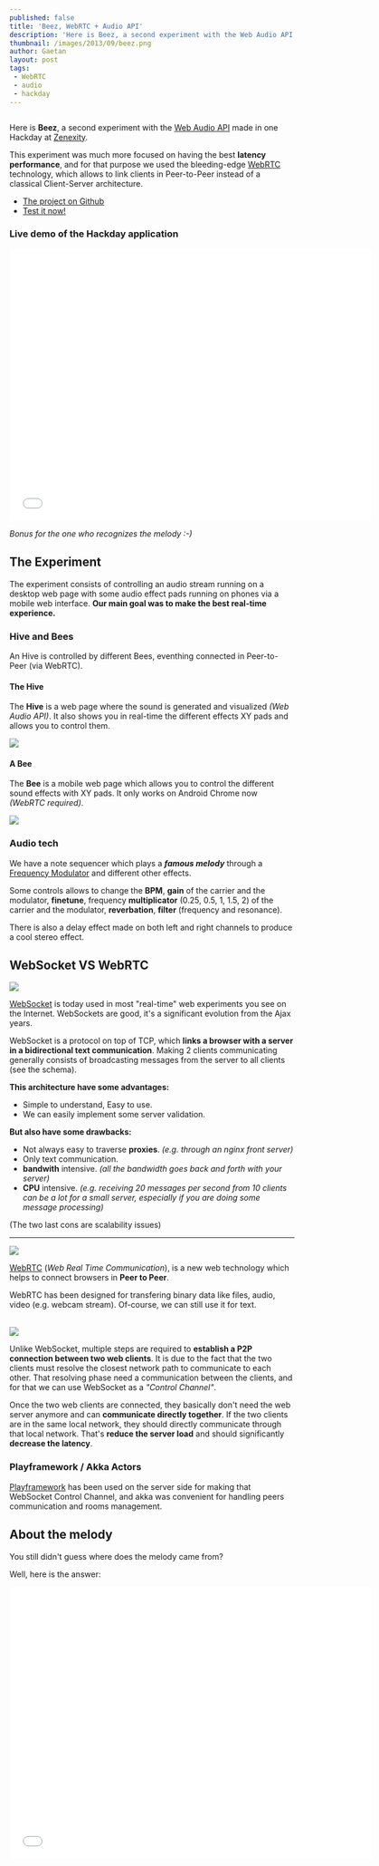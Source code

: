 ```yaml
---
published: false
title: 'Beez, WebRTC + Audio API'
description: 'Here is Beez, a second experiment with the Web Audio API made in one Hackday at Zenexity. This experiment was much more focused on having the best latency performance, and for that purpose we used the bleeding-edge WebRTC technology, which allows to link clients in Peer-to-Peer instead of a classical Client-Server architecture.'
thumbnail: /images/2013/09/beez.png
author: Gaetan
layout: post
tags:
 - WebRTC
 - audio
 - hackday
---
```


[webaudioapi]: https://dvcs.w3.org/hg/audio/raw-file/tip/webaudio/specification.html
[zenexity]: http://zenexity.com
[github]: http://github.com/gre/beez
[app]: http://beez.greweb.fr/
[webrtc]: http://www.webrtc.org/
[webrtcapi]: http://www.w3.org/TR/webrtc/
[websocketapi]: http://www.w3.org/TR/websockets/
[fm_article]: /2013/08/FM-audio-api
[playframework]: http://playframework.com/

<img src="/images/2013/09/beez.png" alt="" class="thumbnail-left" />

Here is **Beez**, a second experiment with the [Web Audio API][webaudioapi] 
made in one Hackday at [Zenexity][zenexity].

This experiment was much more focused on having the best **latency performance**,
and for that purpose we used the bleeding-edge [WebRTC][webrtcapi] technology,
which allows to link clients in Peer-to-Peer instead of a classical Client-Server architecture.

* [The project on Github][github]
* [Test it now!][app]


### Live demo of the Hackday application

<iframe width="640" height="480" src="//www.youtube.com/embed/QwU6IMNLF0o" frameborder="0" allowfullscreen></iframe>

*Bonus for the one who recognizes the melody :-)*

<!-- more -->

## The Experiment

The experiment consists of controlling an audio stream running on a desktop web page with 
some audio effect pads running on phones via a mobile web interface.
**Our main goal was to make the best real-time experience.**

### Hive and Bees

An Hive is controlled by different Bees, eventhing connected in Peer-to-Peer (via WebRTC).

#### The Hive

The **Hive** is a web page where the sound is generated and visualized *(Web Audio API)*.
It also shows you in real-time the different effects XY pads and allows you to control them.

![](/images/2013/09/hive.png)

#### A Bee

The **Bee** is a mobile web page which allows you to control the different sound effects with XY pads.
It only works on Android Chrome now *(WebRTC required)*.

![](/images/2013/09/bee.png)

### Audio tech

We have a note sequencer which plays a ***famous melody*** through a [Frequency Modulator][fm_article] and different other effects.

Some controls allows to change the **BPM**, **gain** of the carrier and the modulator, **finetune**, 
frequency **multiplicator** (0.25, 0.5, 1, 1.5, 2) of the carrier and the modulator,
**reverbation**, **filter** (frequency and resonance).

There is also a delay effect made on both left and right channels to produce a cool stereo effect.

## WebSocket VS WebRTC

<img src="/images/2013/09/websocket.png" class="thumbnail-left" />

[WebSocket][websocketapi] is today used in most "real-time" web experiments you see on the Internet.
WebSockets are good, it's a significant evolution from the Ajax years.

WebSocket is a protocol on top of TCP, which **links a browser with a server in a bidirectional text communication**.
Making 2 clients communicating generally consists of broadcasting messages from the server to all clients 
(see the schema).

**This architecture have some advantages:**

* Simple to understand, Easy to use.
* We can easily implement some server validation.

**But also have some drawbacks:**

* Not always easy to traverse **proxies**. *(e.g. through an nginx front server)*
* Only text communication.
* **bandwith** intensive. *(all the bandwidth goes back and forth with your server)*
* **CPU** intensive. *(e.g. receiving 20 messages per second from 10 clients can be a lot for a small server, especially if you are doing some message processing)*

(The two last cons are scalability issues)

<hr style="clear:both" />

<img src="https://upload.wikimedia.org/wikipedia/commons/a/ac/Logo-webrtc.png" class="thumbnail-left" />

[WebRTC][webrtc] (*Web Real Time Communication*), 
is a new web technology which helps to connect browsers in **Peer to Peer**.

WebRTC has been designed for transfering binary data like files, audio, video (e.g. webcam stream).
Of-course, we can still use it for text.

<br style="clear:both" />

<img src="/images/2013/09/webrtc.png" class="thumbnail-right" />

Unlike WebSocket, multiple steps are required to **establish a P2P connection between two web clients**.
It is due to the fact that the two clients must resolve the closest network path to communicate to each other.
That resolving phase need a communication between the clients, and for that we can use WebSocket as a *"Control Channel"*.

Once the two web clients are connected, they basically don't need the web server anymore and can **communicate directly together**.
If the two clients are in the same local network, they should directly communicate through that local network.
That's **reduce the server load** and should significantly **decrease the latency**.

### Playframework / Akka Actors

[Playframework][playframework] has been used on the server side for making that WebSocket Control Channel,
and akka was convenient for handling peers communication and rooms management.

## About the melody

You still didn't guess where does the melody came from?

Well, here is the answer:

<iframe width="640" height="480" src="//www.youtube.com/embed/3rU_ei_x0Ag" frameborder="0" allowfullscreen></iframe>

